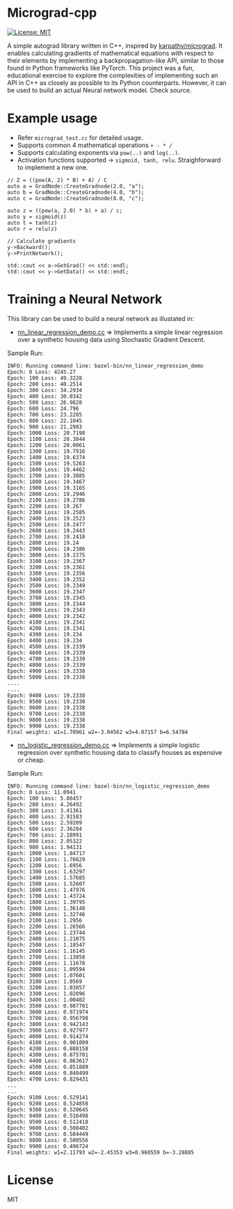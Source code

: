 # Micrograd-cpp

[![License: MIT](https://img.shields.io/badge/license-MIT-blue.svg)](https://opensource.org/licenses/MIT)


A simple autograd library written in C++, inspired by [karpathy/micrograd](https://github.com/karpathy/micrograd?tab=readme-ov-file). It enables calculating gradients of mathematical equations with respect to their elements by implementing a backpropagation-like API, similar to those found in Python frameworks like PyTorch. This project was a fun, educational exercise to explore the complexities of implementing such an API in C++ as closely as possible to its Python counterparts. However, it can be used to build an actual Neural network model. Check source.


# Example usage

- Refer `micrograd_test.cc` for detailed usage.
- Supports common 4 mathematical operations `+ - * /`
- Supports calculating exponents via `pow(..)` and `log(..)`.
- Activation functions supported -> `sigmoid, tanh, relu`. Straighforward to implement a new one.


```
// Z = ((pow(A, 2) * B) + A) / C
auto a = GradNode::CreateGradnode(2.0, "a");
auto b = GradNode::CreateGradnode(4.0, "b");
auto c = GradNode::CreateGradnode(8.0, "c");

auto z = ((pow(a, 2.0) * b) + a) / c;
auto y = sigmoid(z)
auto t = tanh(z)
auto r = relu(z)

// Calculate gradients
y->Backward();
y->PrintNetwork(); 

std::cout << a->GetGrad() << std::endl;
std::cout << y->GetData() << std::endl;
```

# Training a Neural Network

This library can be used to build a neural network as illustated in:
- [nn_linear_regression_demo.cc](nn_linear_regression_demo.cc) => Implements a simple linear regression over a synthetic housing data using Stochastic Gradient Descent.

Sample Run:
```
INFO: Running command line: bazel-bin/nn_linear_regression_demo
Epoch: 0 Loss: 4245.27
Epoch: 100 Loss: 49.3228
Epoch: 200 Loss: 40.2514
Epoch: 300 Loss: 34.2934
Epoch: 400 Loss: 30.0342
Epoch: 500 Loss: 26.9828
Epoch: 600 Loss: 24.796
Epoch: 700 Loss: 23.2285
Epoch: 800 Loss: 22.1045
Epoch: 900 Loss: 21.2983
Epoch: 1000 Loss: 20.7198
Epoch: 1100 Loss: 20.3044
Epoch: 1200 Loss: 20.0061
Epoch: 1300 Loss: 19.7916
Epoch: 1400 Loss: 19.6374
Epoch: 1500 Loss: 19.5263
Epoch: 1600 Loss: 19.4462
Epoch: 1700 Loss: 19.3885
Epoch: 1800 Loss: 19.3467
Epoch: 1900 Loss: 19.3165
Epoch: 2000 Loss: 19.2946
Epoch: 2100 Loss: 19.2786
Epoch: 2200 Loss: 19.267
Epoch: 2300 Loss: 19.2585
Epoch: 2400 Loss: 19.2523
Epoch: 2500 Loss: 19.2477
Epoch: 2600 Loss: 19.2443
Epoch: 2700 Loss: 19.2418
Epoch: 2800 Loss: 19.24
Epoch: 2900 Loss: 19.2386
Epoch: 3000 Loss: 19.2375
Epoch: 3100 Loss: 19.2367
Epoch: 3200 Loss: 19.2361
Epoch: 3300 Loss: 19.2356
Epoch: 3400 Loss: 19.2352
Epoch: 3500 Loss: 19.2349
Epoch: 3600 Loss: 19.2347
Epoch: 3700 Loss: 19.2345
Epoch: 3800 Loss: 19.2344
Epoch: 3900 Loss: 19.2343
Epoch: 4000 Loss: 19.2342
Epoch: 4100 Loss: 19.2341
Epoch: 4200 Loss: 19.2341
Epoch: 4300 Loss: 19.234
Epoch: 4400 Loss: 19.234
Epoch: 4500 Loss: 19.2339
Epoch: 4600 Loss: 19.2339
Epoch: 4700 Loss: 19.2339
Epoch: 4800 Loss: 19.2339
Epoch: 4900 Loss: 19.2338
Epoch: 5000 Loss: 19.2338
....
....
Epoch: 9400 Loss: 19.2338
Epoch: 9500 Loss: 19.2338
Epoch: 9600 Loss: 19.2338
Epoch: 9700 Loss: 19.2338
Epoch: 9800 Loss: 19.2338
Epoch: 9900 Loss: 19.2338
Final weights: w1=1.70961 w2=-3.04562 w3=4.07157 b=6.54784
```


- [nn_logistic_regression_demo.cc](nn_logistic_regression_demo.cc) => Implements a simple logistic regression over synthetic housing data to classify houses as expensive or cheap.

Sample Run:
```
INFO: Running command line: bazel-bin/nn_logistic_regression_demo
Epoch: 0 Loss: 11.0941
Epoch: 100 Loss: 5.86457
Epoch: 200 Loss: 4.26492
Epoch: 300 Loss: 3.41361
Epoch: 400 Loss: 2.91583
Epoch: 500 Loss: 2.59209
Epoch: 600 Loss: 2.36284
Epoch: 700 Loss: 2.18991
Epoch: 800 Loss: 2.05322
Epoch: 900 Loss: 1.94131
Epoch: 1000 Loss: 1.84717
Epoch: 1100 Loss: 1.76629
Epoch: 1200 Loss: 1.6956
Epoch: 1300 Loss: 1.63297
Epoch: 1400 Loss: 1.57685
Epoch: 1500 Loss: 1.52607
Epoch: 1600 Loss: 1.47976
Epoch: 1700 Loss: 1.43724
Epoch: 1800 Loss: 1.39795
Epoch: 1900 Loss: 1.36148
Epoch: 2000 Loss: 1.32746
Epoch: 2100 Loss: 1.2956
Epoch: 2200 Loss: 1.26566
Epoch: 2300 Loss: 1.23744
Epoch: 2400 Loss: 1.21075
Epoch: 2500 Loss: 1.18547
Epoch: 2600 Loss: 1.16145
Epoch: 2700 Loss: 1.13858
Epoch: 2800 Loss: 1.11678
Epoch: 2900 Loss: 1.09594
Epoch: 3000 Loss: 1.07601
Epoch: 3100 Loss: 1.0569
Epoch: 3200 Loss: 1.03857
Epoch: 3300 Loss: 1.02096
Epoch: 3400 Loss: 1.00402
Epoch: 3500 Loss: 0.987701
Epoch: 3600 Loss: 0.971974
Epoch: 3700 Loss: 0.956798
Epoch: 3800 Loss: 0.942143
Epoch: 3900 Loss: 0.927977
Epoch: 4000 Loss: 0.914274
Epoch: 4100 Loss: 0.901009
Epoch: 4200 Loss: 0.888158
Epoch: 4300 Loss: 0.875701
Epoch: 4400 Loss: 0.863617
Epoch: 4500 Loss: 0.851889
Epoch: 4600 Loss: 0.840499
Epoch: 4700 Loss: 0.829431
...
...
Epoch: 9100 Loss: 0.529141
Epoch: 9200 Loss: 0.524858
Epoch: 9300 Loss: 0.520645
Epoch: 9400 Loss: 0.516498
Epoch: 9500 Loss: 0.512418
Epoch: 9600 Loss: 0.508402
Epoch: 9700 Loss: 0.504449
Epoch: 9800 Loss: 0.500556
Epoch: 9900 Loss: 0.496724
Final weights: w1=2.11793 w2=-2.45353 w3=0.960559 b=-3.28885
```


# License
MIT
